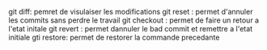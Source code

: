 git diff: pemret de visulaiser les modifications 
git reset : permet d'annuler les commits sans perdre le travail
git checkout : permet de faire un retour a l'etat initale
git revert : permet dannuler le bad commit et remettre a l'etat initiale 
gti restore: permet de restorer la commande precedante